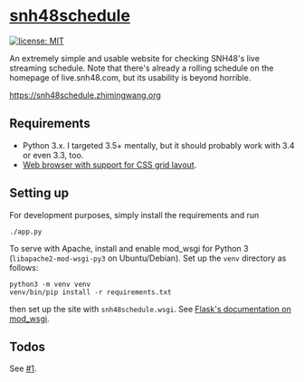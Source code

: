 # [snh48schedule](https://snh48schedule.zhimingwang.org)

[![license: MIT](https://img.shields.io/badge/license-MIT-blue.svg?maxAge=31536000)](COPYING)

An extremely simple and usable website for checking SNH48's live streaming schedule. Note that there's already a rolling schedule on the homepage of live.snh48.com, but its usability is beyond horrible.

<https://snh48schedule.zhimingwang.org>

## Requirements

- Python 3.x. I targeted 3.5+ mentally, but it should probably work with 3.4 or even 3.3, too.
- [Web browser with support for CSS grid layout](https://caniuse.com/#feat=css-grid).

## Setting up

For development purposes, simply install the requirements and run

```
./app.py
```

To serve with Apache, install and enable mod_wsgi for Python 3 (`libapache2-mod-wsgi-py3` on Ubuntu/Debian). Set up the `venv` directory as follows:

```
python3 -m venv venv
venv/bin/pip install -r requirements.txt
```

then set up the site with `snh48schedule.wsgi`. See [Flask's documentation on mod_wsgi](http://flask.pocoo.org/docs/0.12/deploying/mod_wsgi/).

## Todos

See [#1](https://github.com/SNH48Live/snh48schedule/issues/1).
